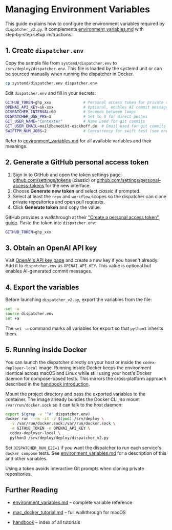 # Managing Environment Variables

This guide explains how to configure the environment variables required by `dispatcher_v2.py`.
It complements [environment_variables.md](environment_variables.md) with step‑by‑step setup instructions.

## 1. Create `dispatcher.env`

Copy the sample file from `systemd/dispatcher.env` to `/srv/deploy/dispatcher.env`.
This file is loaded by the systemd unit or can be sourced manually when running the dispatcher in Docker.

```bash
cp systemd/dispatcher.env dispatcher.env
```

Edit `dispatcher.env` and fill in your secrets:

```bash
GITHUB_TOKEN=ghp_xxx              # Personal access token for private repos and PRs
OPENAI_API_KEY=sk-xxx             # Optional, enables AI commit messages
DISPATCHER_INTERVAL=60            # Seconds between loops
DISPATCHER_USE_PRS=1              # Set to 0 for direct pushes
GIT_USER_NAME="Contexter"         # Name used for git commits
GIT_USER_EMAIL=mail@benedikt-eickhoff.de  # Email used for git commits
SWIFTPM_NUM_JOBS=2                # Concurrency for swift test (see environment_variables.md)
```

Refer to [environment_variables.md](environment_variables.md) for all available variables and their meanings.

## 2. Generate a GitHub personal access token

1. Sign in to GitHub and open the token settings page:
   [github.com/settings/tokens](https://github.com/settings/tokens) (classic) or
   [github.com/settings/personal-access-tokens](https://github.com/settings/personal-access-tokens)
   for the new interface.
2. Choose **Generate new token** and select *classic* if prompted.
3. Select at least the `repo` and `workflow` scopes so the dispatcher can clone
   private repositories and open pull requests.
4. Click **Generate token** and copy the value.

GitHub provides a walkthrough at their
["Create a personal access token" guide](https://docs.github.com/en/authentication/keeping-your-account-and-data-secure/creating-a-personal-access-token).
Paste the token into `dispatcher.env`:

```bash
GITHUB_TOKEN=ghp_xxx
```

## 3. Obtain an OpenAI API key

Visit [OpenAI's API key page](https://platform.openai.com/account/api-keys) and
create a new key if you haven't already. Add it to `dispatcher.env` as
`OPENAI_API_KEY`. This value is optional but enables AI-generated commit
messages.

## 4. Export the variables

Before launching `dispatcher_v2.py`, export the variables from the file:

```bash
set -a
source dispatcher.env
set +a
```

The `set -a` command marks all variables for export so that `python3` inherits them.

## 5. Running inside Docker

You can launch the dispatcher directly on your host or inside the
`codex-deployer-local` image. Running inside Docker keeps the environment
identical across macOS and Linux while still using your host's Docker daemon for
compose-based tests. This mirrors the cross‑platform approach described in the
[handbook introduction](handbook/introduction.md#managing-platform-diversity).

Mount the project directory and pass the exported variables to the container.
The image already bundles the Docker CLI, so mount `/var/run/docker.sock` so it
can talk to the host daemon:

```bash
export $(grep -v '^#' dispatcher.env)
docker run --rm -it -v $(pwd):/srv/deploy \
  -v /var/run/docker.sock:/var/run/docker.sock \
  -e GITHUB_TOKEN -e OPENAI_API_KEY \
  codex-deployer-local \
  python3 /srv/deploy/deploy/dispatcher_v2.py
```

Set `DISPATCHER_RUN_E2E=1` if you want the dispatcher to run each service's
`docker compose` tests. See
[environment_variables.md](environment_variables.md) for a description of this
and other variables.

Using a token avoids interactive Git prompts when cloning private repositories.

## Further Reading

- [environment_variables.md](environment_variables.md) – complete variable reference
- [mac_docker_tutorial.md](mac_docker_tutorial.md) – full walkthrough for macOS

- [handbook](handbook/README.md) – index of all tutorials
